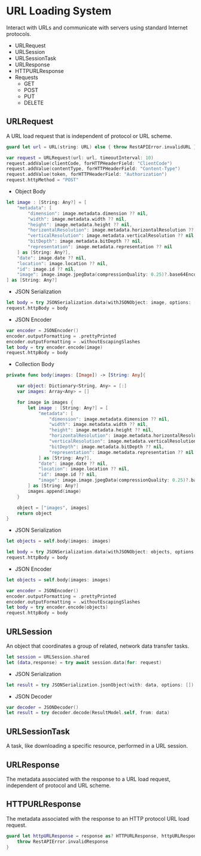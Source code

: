 # URL Loading System
Interact with URLs and communicate with servers using standard Internet protocols.

- URLRequest
- URLSession
- URLSessionTask
- URLResponse
- HTTPURLResponse
- Requests
  - GET
  - POST
  - PUT
  - DELETE

## URLRequest
A URL load request that is independent of protocol or URL scheme.
```swift
guard let url = URL(string: URL) else { throw RestAPIError.invalidURL }

var request = URLRequest(url: url, timeoutInterval: 10)
request.addValue(clientCode, forHTTPHeaderField: "ClientCode")
request.addValue(contentType, forHTTPHeaderField: "Content-Type")
request.addValue(token, forHTTPHeaderField: "Authorization")
request.httpMethod = "POST"
```

- Object Body
```swift
let image : [String: Any?] = [
    "metadata": [
        "dimension": image.metadata.dimension ?? nil,
        "width": image.metadata.width ?? nil,
        "height": image.metadata.height ?? nil,
        "horizontalResolution": image.metadata.horizontalResolution ?? nil,
        "verticalResolution": image.metadata.verticalResolution ?? nil,
        "bitDepth": image.metadata.bitDepth ?? nil,
        "representation": image.metadata.representation ?? nil
    ] as [String: Any?],
    "date": image.date ?? nil,
    "location": image.location ?? nil,
    "id": image.id ?? nil,
    "image": image.image.jpegData(compressionQuality: 0.25)?.base64EncodedString() ?? nil
] as [String: Any?] 
```
- JSON Serialization
```swift
let body = try JSONSerialization.data(withJSONObject: image, options: [.prettyPrinted, .withoutEscapingSlashes])
request.httpBody = body 
```
- JSON Encoder
```swift
var encoder = JSONEncoder()
encoder.outputFormatting = .prettyPrinted
encoder.outputFormatting = .withoutEscapingSlashes
let body = try encoder.encode(image)
request.httpBody = body 
```

- Collection Body
```swift
private func body(images: [Image]) -> [String: Any]{

    var object: Dictionary<String, Any> = [:]
    var images: Array<Any> = []

    for image in images {
        let image : [String: Any?] = [
            "metadata": [
                "dimension": image.metadata.dimension ?? nil,
                "width": image.metadata.width ?? nil,
                "height": image.metadata.height ?? nil,
                "horizontalResolution": image.metadata.horizontalResolution ?? nil,
                "verticalResolution": image.metadata.verticalResolution ?? nil,
                "bitDepth": image.metadata.bitDepth ?? nil,
                "representation": image.metadata.representation ?? nil
            ] as [String: Any?],
            "date": image.date ?? nil,
            "location": image.location ?? nil,
            "id": image.id ?? nil,
            "image": image.image.jpegData(compressionQuality: 0.25)?.base64EncodedString() ?? nil
        ] as [String: Any?]
        images.append(image)
    }

    object = ["images", images]
    return object
}
```
- JSON Serialization
```swift
let objects = self.body(images: images)

let body = try JSONSerialization.data(withJSONObject: objects, options: [.prettyPrinted, .withoutEscapingSlashes])
request.httpBody = body
```
- JSON Encoder
```swift
let objects = self.body(images: images)

var encoder = JSONEncoder()
encoder.outputFormatting = .prettyPrinted
encoder.outputFormatting = .withoutEscapingSlashes
let body = try encoder.encode(objects)
request.httpBody = body
```

## URLSession
An object that coordinates a group of related, network data transfer tasks.
```swift
let session = URLSession.shared
let (data,response) = try await session.data(for: request)
```
- JSON Serialization
```swift
let result = try JSONSerialization.jsonObject(with: data, options: []) as? [String:Any]
```
- JSON Decoder
```swift
var decoder = JSONDecoder()
let result = try decoder.decode(ResultModel.self, from: data)
```

## URLSessionTask
A task, like downloading a specific resource, performed in a URL session.



## URLResponse
The metadata associated with the response to a URL load request, independent of protocol and URL scheme.

## HTTPURLResponse
The metadata associated with the response to an HTTP protocol URL load request.
```swift
guard let httpURLResponse = response as? HTTPURLResponse, httpURLResponse.statusCode == 201 else {
    throw RestAPIError.invalidResponse
}
```
